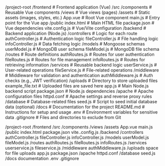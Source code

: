 /project-root
  /frontend                 # Frontend application (Vue)
    /src
      /components           # Reusable Vue components
      /views                # Vue views (pages)
      /assets               # Static assets (images, styles, etc.)
      App.vue               # Root Vue component
      main.js               # Entry point for the Vue app
    /public
      index.html            # Main HTML file
    package.json            # Vue dependencies
    vite.config.js          # Vue/Vite configuration
  /backend                  # Backend application (Node.js)
    /controllers            # Logic for each route
      authController.js     # Authentication logic
      fileController.js     # File handling logic
      infoController.js     # Data fetching logic
    /models                 # Mongoose schemas
      userModel.js          # MongoDB user schema
      fileModel.js          # MongoDB file schema
    /routes                 # Route definitions
      authRoutes.js         # Routes for user authentication
      fileRoutes.js         # Routes for file management
      infoRoutes.js         # Routes for retrieving information
    /services               # Reusable backend logic
      userService.js        # User-related operations
      fileService.js        # File-related operations
    /middleware             # Middleware for validation and authentication
      authMiddleware.js     # Auth checks (e.g., JWT verification)
    /uploads                # Directory to store uploaded files
      example_file.txt      # Uploaded files are saved here
    app.js                  # Main Node.js backend script
    package.json            # Node.js dependencies
  /apache                   # Apache configuration files
    httpd.conf              # Apache settings and reverse proxy rules
  /database                 # Database-related files
    seed.js                 # Script to seed initial database data (optional)
  /docs                     # Documentation for the project
    README.md               # Instructions for setup and usage
  .env                      # Environment variables for sensitive data
  .gitignore                # Files and directories to exclude from Git

/project-root
	/frontend
 		/src
   			/components
	  		/views
	 		/assets
			App.vue
   			main.js
	  	/public
			index.html
   		package.json
	 	vite..config.js
   /backend
   		/controllers
	 		authController.js
			fileController.js
   			infoController.js
	  	/models
			userModel.js
   			fileModel.js
	  	/routes
			authRoutes.js
   			fileRoutes.js
	  		infoRoutes.js
	 	/services
   			userservice.js
	  		fileservice.js
	 	/middleware
   			authMiddleware.js
	  	/uploads
			space for file uploads
   		app.js
	 	package.json
  	/apache
   		httpd.conf
	/database
 		seed.js
   	/docs
		documentation
  	.env
   	.gitignore
